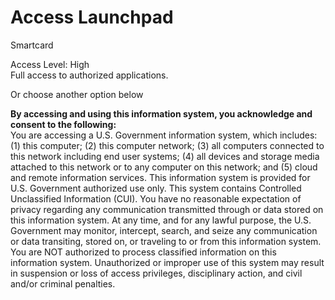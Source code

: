 # Access Launchpad

Smartcard

Access Level: High\
Full access to authorized applications.

&#x20; Or choose another option below &#x20;

**By accessing and using this information system, you acknowledge and consent to the following:**\
You are accessing a U.S. Government information system, which includes: (1) this computer; (2) this computer network; (3) all computers connected to this network including end user systems; (4) all devices and storage media attached to this network or to any computer on this network; and (5) cloud and remote information services. This information system is provided for U.S. Government authorized use only. This system contains Controlled Unclassified Information (CUI). You have no reasonable expectation of privacy regarding any communication transmitted through or data stored on this information system. At any time, and for any lawful purpose, the U.S. Government may monitor, intercept, search, and seize any communication or data transiting, stored on, or traveling to or from this information system. You are NOT authorized to process classified information on this information system. Unauthorized or improper use of this system may result in suspension or loss of access privileges, disciplinary action, and civil and/or criminal penalties.
